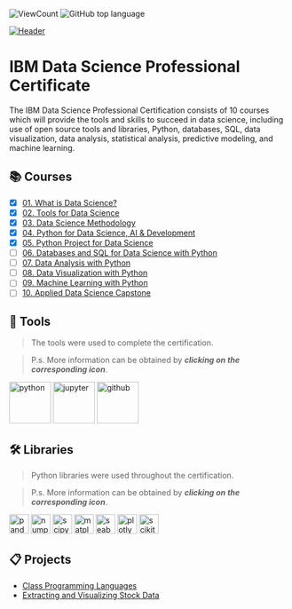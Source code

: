 ![ViewCount](https://views.whatilearened.today/views/github/adam951502/IBM_Data_Science_Professional_Certification.svg?cache=remove)
![GitHub top language](https://img.shields.io/github/languages/top/adam951502/IBM_Data_Science_Professional_Certificate?style=flat)

[![Header](https://user-images.githubusercontent.com/52702712/197857942-3ef1eb26-d9a6-4930-b430-326afcbb8d3f.png)](https://www.coursera.org/professional-certificates/ibm-data-science)



# IBM Data Science Professional Certificate

The IBM Data Science Professional Certification consists of 10 courses which will provide the tools and skills to succeed in data science, including use of open source tools and libraries, Python, databases, SQL, data visualization, data analysis, statistical analysis, predictive modeling, and machine learning.




## :books: Courses
- [x] [01. What is Data Science?](01.%20What%20is%20Data%20Science/)
- [x] [02. Tools for Data Science](02.%20Tools%20for%20Data%20Science/)
- [x] [03. Data Science Methodology](03.%20Data%20Science%20Methodology)
- [x] [04. Python for Data Science, AI & Development](04.%20Python%20for%20Data%20Science%2C%20AI%20%26%20Development/)
- [x] [05. Python Project for Data Science](05.%20Python%20Project%20for%20Data%20Science/)
- [ ] [06. Databases and SQL for Data Science with Python](06.%20Databases%20and%20SQL%20for%20Data%20Science%20with%20Python/)
- [ ] [07. Data Analysis with Python](07.%20Data%20Analysis%20with%20Python/)
- [ ] [08. Data Visualization with Python](08.%20Data%20Visualization%20with%20Python/)
- [ ] [09. Machine Learning with Python](09.%20Machine%20Learning%20with%20Python/)
- [ ] [10. Applied Data Science Capstone](10.%20Applied%20Data%20Science%20Capstone/)

## :toolbox: Tools
>The tools were used to complete the certification.

>P.s. More information can be obtained by ___clicking on the corresponding icon___.  

[<img src="https://user-images.githubusercontent.com/52702712/198737283-f27df526-5d1f-41c9-b259-2cb5be49e988.png" height="75" alt="python">](https://www.w3schools.com/python/)
[<img src="https://user-images.githubusercontent.com/52702712/198736730-54c64a0c-4d21-4cc6-95c7-2bdc532829a6.png" height="75" alt="jupyter">](https://docs.jupyter.org/en/latest/#)
[<img src="https://user-images.githubusercontent.com/52702712/198736642-4996fa57-8f26-4e00-911f-9d307859cc4d.png" height="75" alt="github">](https://rogerdudler.github.io/git-guide/index.html)


## :hammer_and_wrench: Libraries
>Python libraries were used throughout the certification.

>P.s. More information can be obtained by ___clicking on the corresponding icon___.  

[<img  src="https://user-images.githubusercontent.com/52702712/198739637-39f657d8-f8ce-449a-9ec4-df70abca3a9f.png" alt="pandas" height="35">](https://pandas.pydata.org/)
[<img  src="https://user-images.githubusercontent.com/52702712/198732726-4ddf12d8-7124-4df5-a013-5bbf5339b3db.png" alt="numpy" height="35">](https://numpy.org/)
[<img  src="https://user-images.githubusercontent.com/52702712/198732854-5d10cb9c-b937-4d59-b899-d056b671335b.png" alt="scipy" height="35">](https://scipy.org/)
[<img  src="https://user-images.githubusercontent.com/52702712/198739523-ff8901c4-e4dd-4a5a-b328-61112f6f0cb1.svg" alt="matplotlib" height="35">](https://matplotlib.org/)
[<img  src="https://user-images.githubusercontent.com/52702712/198739517-8c52f4b9-bc44-4505-b915-01ebf36c3904.svg" alt="seaborn" height="35">](https://seaborn.pydata.org/)
[<img  src="https://user-images.githubusercontent.com/52702712/198739496-c87c3325-45a9-42c7-8d22-31c5ff2e8ac2.png" alt="plotly" height="35">](https://plotly.com/)
[<img  src="https://user-images.githubusercontent.com/52702712/198739729-c8b39e46-9c8f-41a4-864a-6b55ed9fd164.png" alt="scikit-learn" height="35">](https://scikit-learn.org/stable/)


## :clipboard: Projects
- [Class Programming Languages](https://github.com/adam951502/IBM_Data_Science_Professional_Certificate/blob/main/02.%20Tools%20for%20Data%20Science/Final%20Assignment/Tools%20for%20Data%20Science%20Assignment%20.ipynb)
- [Extracting and Visualizing Stock Data](https://github.com/adam951502/IBM_Data_Science_Professional_Certificate/blob/d7cc04dc216356099094182e08964e8e10cb51bd/05.%20Python%20Project%20for%20Data%20Science/Final%20Assignment/Final%20Assignment.ipynb)
